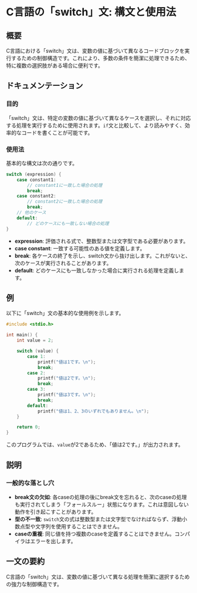 <!--
Meta Description: # C言語の「switch」文: 構文と使用法 ## 概要 C言語における「switch」文は、変数の値に基づいて異なるコードブロックを実行するための制御構造です。これにより、多数の条件を簡潔に処理できるため、特に複数の選択肢がある場合に便利です。 ## ドキュメンテーション ### 目的 「swi...
Meta Keywords: switch, case, break, printf, default
-->

# C言語の「switch」文: 構文と使用法

## 概要
C言語における「switch」文は、変数の値に基づいて異なるコードブロックを実行するための制御構造です。これにより、多数の条件を簡潔に処理できるため、特に複数の選択肢がある場合に便利です。

## ドキュメンテーション
### 目的
「switch」文は、特定の変数の値に基づいて異なるケースを選択し、それに対応する処理を実行するために使用されます。`if`文と比較して、より読みやすく、効率的なコードを書くことが可能です。

### 使用法
基本的な構文は次の通りです。

```c
switch (expression) {
    case constant1:
        // constant1に一致した場合の処理
        break;
    case constant2:
        // constant2に一致した場合の処理
        break;
    // 他のケース
    default:
        // どのケースにも一致しない場合の処理
}
```

- **expression**: 評価される式で、整数型または文字型である必要があります。
- **case constant**: 一致する可能性のある値を定義します。
- **break**: 各ケースの終了を示し、switch文から抜け出します。これがないと、次のケースが実行されることがあります。
- **default**: どのケースにも一致しなかった場合に実行される処理を定義します。

## 例
以下に「switch」文の基本的な使用例を示します。

```c
#include <stdio.h>

int main() {
    int value = 2;

    switch (value) {
        case 1:
            printf("値は1です。\n");
            break;
        case 2:
            printf("値は2です。\n");
            break;
        case 3:
            printf("値は3です。\n");
            break;
        default:
            printf("値は1、2、3のいずれでもありません。\n");
    }

    return 0;
}
```

このプログラムでは、`value`が2であるため、「値は2です。」が出力されます。

## 説明
### 一般的な落とし穴
- **break文の欠如**: 各caseの処理の後にbreak文を忘れると、次のcaseの処理も実行されてしまう「フォールスルー」状態になります。これは意図しない動作を引き起こすことがあります。
- **型の不一致**: `switch`文の式は整数型または文字型でなければならず、浮動小数点型や文字列を使用することはできません。
- **caseの重複**: 同じ値を持つ複数のcaseを定義することはできません。コンパイラはエラーを出します。

## 一文の要約
C言語の「switch」文は、変数の値に基づいて異なる処理を簡潔に選択するための強力な制御構造です。